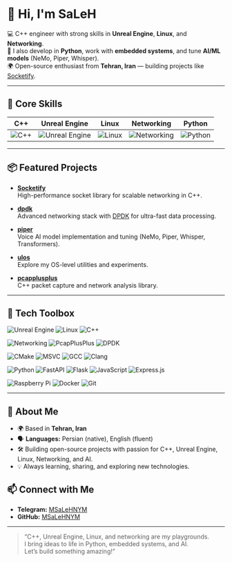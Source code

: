 # 👋 Hi, I'm SaLeH

💻 C++ engineer with strong skills in **Unreal Engine**, **Linux**, and **Networking**.  
🐍 I also develop in **Python**, work with **embedded systems**, and tune **AI/ML models** (NeMo, Piper, Whisper).  
🌍 Open-source enthusiast from **Tehran, Iran** — building projects like [Socketify](https://github.com/MSaLeHNYM/Socketify).  

---

## 🚀 Core Skills

| C++ | Unreal Engine | Linux | Networking | Python |
| :--: | :--: | :--: | :--: | :--: |
| ![C++](https://img.shields.io/badge/-C++-00599C?logo=cplusplus&logoColor=white) | ![Unreal Engine](https://img.shields.io/badge/-Unreal%20Engine-313131?logo=unrealengine&logoColor=white) | ![Linux](https://img.shields.io/badge/-Linux-FCC624?logo=linux&logoColor=black) | ![Networking](https://img.shields.io/badge/-Networking-2C8EBB?logo=wireshark&logoColor=white) | ![Python](https://img.shields.io/badge/-Python-3776AB?logo=python&logoColor=white) |

---

## 📦 Featured Projects

- [**Socketify**](https://github.com/MSaLeHNYM/Socketify)  
  High-performance socket library for scalable networking in C++.

- [**dpdk**](https://github.com/MSaLeHNYM/dpdk)  
  Advanced networking stack with [DPDK](https://www.dpdk.org/) for ultra-fast data processing.

- [**piper**](https://github.com/MSaLeHNYM/piper)  
  Voice AI model implementation and tuning (NeMo, Piper, Whisper, Transformers).

- [**ulos**](https://github.com/MSaLeHNYM/ulos)  
  Explore my OS-level utilities and experiments.

- [**pcapplusplus**](https://github.com/seladb/PcapPlusPlus)  
  C++ packet capture and network analysis library.

---

## 🧰 Tech Toolbox

<!-- Core -->
![Unreal Engine](https://img.shields.io/badge/-Unreal%20Engine-0E1128?style=for-the-badge&logo=unrealengine&logoColor=white)
![Linux](https://img.shields.io/badge/-Linux-FCC624?style=for-the-badge&logo=linux&logoColor=000)
![C++](https://img.shields.io/badge/-C++-00599C?style=for-the-badge&logo=cplusplus&logoColor=white)

<!-- Networking -->
![Networking](https://img.shields.io/badge/-Networking-2C8EBB?style=for-the-badge&logo=wireshark&logoColor=white)
![PcapPlusPlus](https://img.shields.io/badge/-PcapPlusPlus-00599C?style=for-the-badge&logo=c%2B%2B&logoColor=white)
![DPDK](https://img.shields.io/badge/-DPDK-CC0000?style=for-the-badge)

<!-- Build & Toolchain -->
![CMake](https://img.shields.io/badge/-CMake-064F8C?style=for-the-badge&logo=cmake&logoColor=white)
![MSVC](https://img.shields.io/badge/-MSVC-0078D7?style=for-the-badge&logo=visualstudio&logoColor=white)
![GCC](https://img.shields.io/badge/-GCC-333333?style=for-the-badge&logo=gnu&logoColor=white)
![Clang](https://img.shields.io/badge/-Clang-262626?style=for-the-badge)

<!-- Backend & Scripting -->
![Python](https://img.shields.io/badge/-Python-3776AB?style=for-the-badge&logo=python&logoColor=white)
![FastAPI](https://img.shields.io/badge/-FastAPI-009688?style=for-the-badge&logo=fastapi&logoColor=white)
![Flask](https://img.shields.io/badge/-Flask-000000?style=for-the-badge&logo=flask&logoColor=white)
![JavaScript](https://img.shields.io/badge/-JavaScript-323330?style=for-the-badge&logo=javascript&logoColor=F7DF1E)
![Express.js](https://img.shields.io/badge/-Express.js-404d59?style=for-the-badge)

<!-- Embedded & DevOps -->
![Raspberry Pi](https://img.shields.io/badge/-Raspberry%20Pi-A22846?style=for-the-badge&logo=raspberrypi&logoColor=white)
![Docker](https://img.shields.io/badge/-Docker-2496ED?style=for-the-badge&logo=docker&logoColor=white)
![Git](https://img.shields.io/badge/-Git-F05033?style=for-the-badge&logo=git&logoColor=white)


---

## 📍 About Me

- 🌍 Based in **Tehran, Iran**
- 🗣️ **Languages:** Persian (native), English (fluent)
- 🛠️ Building open-source projects with passion for C++, Unreal Engine, Linux, Networking, and AI.
- 💡 Always learning, sharing, and exploring new technologies.

## 📫 Connect with Me

- **Telegram:** [MSaLeHNYM](https://t.me/MSaLeHNYM)
- **GitHub:** [MSaLeHNYM](https://github.com/MSaLeHNYM)

---

> “C++, Unreal Engine, Linux, and networking are my playgrounds.  
> I bring ideas to life in Python, embedded systems, and AI.  
> Let’s build something amazing!”
